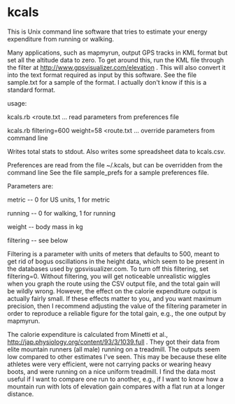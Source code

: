 kcals
=====

This is Unix command line software that tries to estimate your energy expenditure from
running or walking. 

Many applications, such as mapmyrun, output GPS tracks in KML format but set all the altitude data to
zero. To get around this, run the KML file through the filter at
http://www.gpsvisualizer.com/elevation . This will also convert it into the text
format required as input by  this software. See the file
sample.txt for a sample of the format. I actually don't know if this is
a standard format.

usage:

   kcals.rb <route.txt ... read parameters from preferences file

   kcals.rb filtering=600 weight=58 <route.txt ... override parameters from command line

Writes total stats to stdout. Also writes some spreadsheet data to 
kcals.csv.

Preferences are read from the file ~/.kcals, but can be overridden from the command line
See the file sample_prefs for a sample preferences file.

Parameters are:

  metric -- 0 for US units, 1 for metric

  running -- 0 for walking, 1 for running

  weight -- body mass in kg

  filtering -- see below

Filtering is a parameter with units of meters that defaults to 500, meant to get rid of bogus
oscillations in the height data, which seem to be present in the databases used by
gpsvisualizer.com. To turn off this filtering, set filtering=0.
Without filtering, you will get noticeable unrealistic wiggles when you graph
the route using the CSV output file, and the total gain will be wildly wrong. However, the
effect on the calorie expenditure output is actually fairly small.
If these effects matter to you, and you want maximum precision, then
I recommend adjusting the value of the filtering parameter in order to reproduce a reliable
figure for the total gain, e.g., the one output by mapmyrun.

The calorie expenditure is calculated from Minetti et al., http://jap.physiology.org/content/93/3/1039.full .
They got their data from elite mountain runners (all male) running on a treadmill.
The outputs seem low compared to other estimates I've seen. This may be because these
elite athletes were very efficient, were not carrying packs or wearing heavy boots, and
were running on a nice uniform treadmill. I find the data most useful if I want to compare
one run to another, e.g., if I want to know how a mountain run with lots of elevation gain
compares with a flat run at a longer distance.
